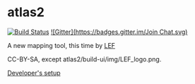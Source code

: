 # atlas2
[![Build Status](https://travis-ci.org/cdaniel/atlas2.svg?branch=master)](https://travis-ci.org/cdaniel/atlas2) [![Gitter](https://badges.gitter.im/Join Chat.svg)](https://gitter.im/atlas2)

A new mapping tool, this time by [LEF](http://www.wardleymaps.com)

CC-BY-SA, except atlas2/build-ui/img/LEF_logo.png.

[Developer's setup](https://github.com/cdaniel/atlas2/wiki/Set-up-for-developers)
